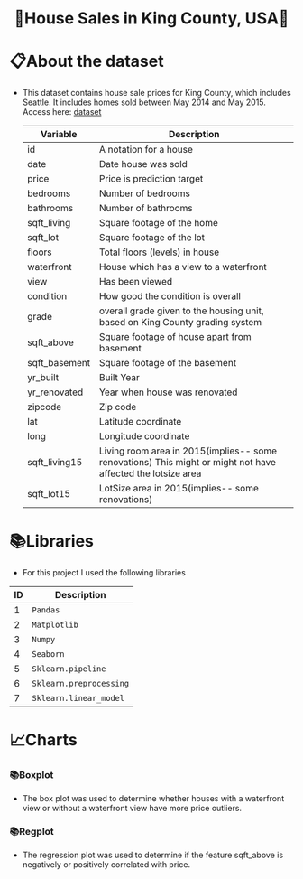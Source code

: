 <h1 align="center">🚀House Sales in King County, USA🚀</h1>

<h1 align="left">📋About the dataset</h1>

- This dataset contains house sale prices for King County, which includes Seattle. It includes homes sold between May 2014 and May 2015. Access here: [dataset](https://www.kaggle.com/harlfoxem/housesalesprediction?utm_medium=Exinfluencer&utm_source=Exinfluencer&utm_content=000026UJ&utm_term=10006555&utm_id=NA-SkillsNetwork-wwwcourseraorg-SkillsNetworkCoursesIBMDeveloperSkillsNetworkDA0101ENSkillsNetwork20235326-2022-01-01)

  | Variable      | Description                                                                                                 |
  | ------------- | ----------------------------------------------------------------------------------------------------------- |
  | id            | A notation for a house                                                                                      |
  | date          | Date house was sold                                                                                         |
  | price         | Price is prediction target                                                                                  |
  | bedrooms      | Number of bedrooms                                                                                          |
  | bathrooms     | Number of bathrooms                                                                                         |
  | sqft_living   | Square footage of the home                                                                                  |
  | sqft_lot      | Square footage of the lot                                                                                   |
  | floors        | Total floors (levels) in house                                                                              |
  | waterfront    | House which has a view to a waterfront                                                                      |
  | view          | Has been viewed                                                                                             |
  | condition     | How good the condition is overall                                                                           |
  | grade         | overall grade given to the housing unit, based on King County grading system                                |
  | sqft_above    | Square footage of house apart from basement                                                                 |
  | sqft_basement | Square footage of the basement                                                                              |
  | yr_built      | Built Year                                                                                                  |
  | yr_renovated  | Year when house was renovated                                                                               |
  | zipcode       | Zip code                                                                                                    |
  | lat           | Latitude coordinate                                                                                         |
  | long          | Longitude coordinate                                                                                        |
  | sqft_living15 | Living room area in 2015(implies-- some renovations) This might or might not have affected the lotsize area |
  | sqft_lot15    | LotSize area in 2015(implies-- some renovations)                                                            |
  
<h1 align="left">📚Libraries</h1>

- For this project I used the following libraries

| ID            | Description   |
| ------------- | ------------- |
| 1 | `Pandas`                  |
| 2 | `Matplotlib`              |
| 3 | `Numpy`                   |
| 4 | `Seaborn`                 |
| 5 | `Sklearn.pipeline`        |
| 6 | `Sklearn.preprocessing`   |
| 7 | `Sklearn.linear_model`    |

<h1 align="left">📈Charts</h1>

<h3 align="left">📚Boxplot</h1>

- The box plot was used to determine whether houses with a waterfront view or without a waterfront view have more price outliers.



<h3 align="left">📚Regplot</h1>

- The regression plot was used to determine if the feature sqft_above is negatively or positively correlated with price.

<img scr="C:\Users\augusto.oliveira\OneDrive - Ministério das Relações Exteriores\Área de Trabalho\regplot.png">
